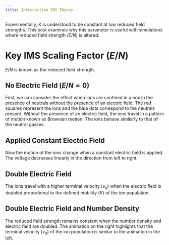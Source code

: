 ```yaml
---
title: Introduction IMS Theory
---
```


Experimentally, $K$ is understood to be constant at low reduced field
strengths. This post examines why this parameter is useful with
simulations where reduced field strength $(E/N)$ is altered.

Key IMS Scaling Factor ($E/N$)
======================================================

$E/N$ is known as the reduced field strength.

No Electric Field ($E/N=0$)
---------------------------

First, we can consider the effect when ions are confined in a box in the
presence of neutrals without the presence of an electric field. The red
squares represent the ions and the blue dots correspond to the neutrals
present. Without the presence of an electric field, the ions travel in a
pattern of motion known as Brownian motion. The ions behave similarly to
that of the neutral gasses.

Applied Constant Electric Field
-------------------------------

Now the motion of the ions change when a constant electric field is
applied. The voltage decreases linearly in the direction from left to
right.

Double Electric Field
---------------------

The ions travel with a higher terminal velocity $(v_d)$ when the
electric field is doubled proportional to the defined mobility $(K)$ of
the ion population.

Double Electric Field and Number Density
----------------------------------------

The reduced field strength remains constant when the number density and
electric field are doubled. The animation on the right highlights that
the terminal velocity $(v_d)$ of the ion population is similar to the
animation in the left.
